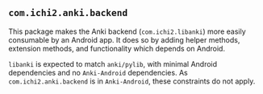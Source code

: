 ## `com.ichi2.anki.backend`

This package makes the Anki backend (`com.ichi2.libanki`) more easily consumable by an Android app.
 It does so by adding helper methods, extension methods, and functionality which depends on Android.

`libanki` is expected to match `anki/pylib`, with minimal Android dependencies and no `Anki-Android` 
 dependencies. As `com.ichi2.anki.backend` is in `Anki-Android`, these constraints do not apply.